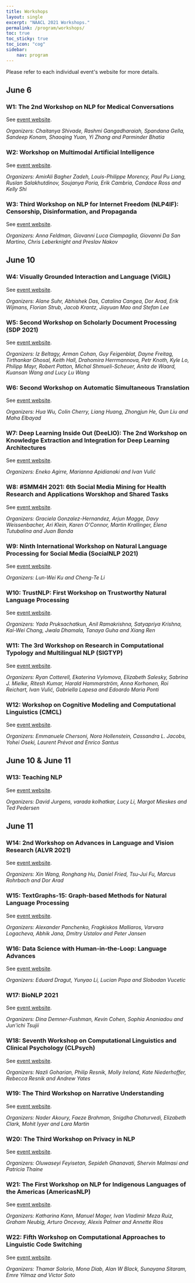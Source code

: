 ```yaml
---
title: Workshops
layout: single
excerpt: "NAACL 2021 Workshops."
permalink: /program/workshops/
toc: true
toc_sticky: true
toc_icon: "cog"
sidebar: 
    nav: program
---
```


Please refer to each individual event's website for more details.

## June 6

### W1: The 2nd Workshop on NLP for Medical Conversations
See [event website](https://sites.google.com/view/nlp4mc2021/home).

*Organizers: Chaitanya Shivade, Rashmi Gangadharaiah, Spandana Gella, Sandeep Konam, Shaoqing Yuan, Yi Zhang and Parminder Bhatia*

### W2: Workshop on Multimodal Artificial Intelligence
See [event website](http://multicomp.cs.cmu.edu/naacl2021multimodalworkshop/).

*Organizers: AmirAli Bagher Zadeh, Louis-Philippe Morency, Paul Pu Liang, Ruslan Salakhutdinov, Soujanya Poria, Erik Cambria, Candace Ross and Kelly Shi*

### W3: Third Workshop on NLP for Internet Freedom (NLP4IF): Censorship, Disinformation, and Propaganda
See [event website](http://www.netcopia.net/nlp4if/).

*Organizers: Anna Feldman, Giovanni Luca Ciampaglia, Giovanni Da San Martino, Chris Leberknight and Preslav Nakov*

## June 10

### W4: Visually Grounded Interaction and Language (ViGIL)
See [event website](https://vigilworkshop.github.io/).

*Organizers: Alane Suhr, Abhishek Das, Catalina Cangea, Dor Arad, Erik Wijmans, Florian Strub, Jacob Krantz, Jiayuan Mao and Stefan Lee*

### W5: Second Workshop on Scholarly Document Processing (SDP 2021)
See [event website](https://sdproc.org/).

*Organizers: Iz Beltagy, Arman Cohan, Guy Feigenblat, Dayne Freitag, Tirthankar Ghosal, Keith Hall, Drahomira Herrmannova, Petr Knoth, Kyle Lo, Philipp Mayr, Robert Patton, Michal Shmueli-Scheuer, Anita de Waard, Kuansan Wang and Lucy Lu Wang*

### W6: Second Workshop on Automatic Simultaneous Translation
See [event website](https://autosimtrans.github.io/).

*Organizers: Hua Wu, Colin Cherry, Liang Huang, Zhongjun He, Qun Liu and Maha Elbayad*

### W7: Deep Learning Inside Out (DeeLIO): The 2nd Workshop on Knowledge Extraction and Integration for Deep Learning Architectures
See [event website](https://sites.google.com/view/deelio-ws/).

*Organizers: Eneko Agirre, Marianna Apidianaki and Ivan Vulić*

### W8: #SMM4H 2021: 6th Social Media Mining for Health Research and Applications Worskhop and Shared Tasks
See [event website](https://healthlanguageprocessing.org/smm4h/2021/).

*Organizers: Graciela Gonzalez-Hernandez, Arjun Magge, Davy Weissenbacher, Ari Klein, Karen O'Connor, Martin Krallinger, Elena Tutubalina and Juan Banda*

### W9: Ninth International Workshop on Natural Language Processing for Social Media (SocialNLP 2021)
See [event website](https://sites.google.com/site/socialnlp2021/).

*Organizers: Lun-Wei Ku and Cheng-Te Li*

### W10: TrustNLP: First Workshop on Trustworthy Natural Language Processing
See [event website](https://trustnlpworkshop.github.io/).

*Organizers: Yada Pruksachatkun, Anil Ramakrishna, Satyapriya Krishna, Kai-Wei Chang, Jwala Dhamala, Tanaya Guha and Xiang Ren*

### W11: The 3rd Workshop on Research in Computational Typology and Multilingual NLP (SIGTYP)
See [event website](https://sigtyp.github.io/ws2021.html).

*Organizers: Ryan Cotterell, Ekaterina Vylomova, Elizabeth Salesky, Sabrina J. Mielke, Ritesh Kumar, Harald Hammarström, Anna Korhonen, Roi Reichart, Ivan Vulić, Gabriella Lapesa and Edoardo Maria Ponti*

### W12: Workshop on Cognitive Modeling and Computational Linguistics (CMCL)
See [event website](https://cmclorg.github.io/).

*Organizers: Emmanuele Chersoni, Nora Hollenstein, Cassandra L. Jacobs, Yohei Oseki, Laurent Prévot and Enrico Santus*

## June 10 & June 11

### W13: Teaching NLP
See [event website](https://sites.google.com/view/teaching-nlp-workshop/).

*Organizers: David Jurgens, varada kolhatkar, Lucy Li, Margot Mieskes and Ted Pedersen*

## June 11

### W14: 2nd Workshop on Advances in Language and Vision Research (ALVR 2021)
See [event website](https://alvr-workshop.github.io/).

*Organizers: Xin Wang, Ronghang Hu, Daniel Fried, Tsu-Jui Fu, Marcus Rohrbach and Dor Arad*

### W15: TextGraphs-15: Graph-based Methods for Natural Language Processing
See [event website](https://sites.google.com/view/textgraphs2021).

*Organizers: Alexander Panchenko, Fragkiskos Malliaros, Varvara Logacheva, Abhik Jana, Dmitry Ustalov and Peter Jansen*

### W16: Data Science with Human-in-the-Loop: Language Advances
See [event website](https://sites.google.com/view/dash-nlp2021).

*Organizers: Eduard Dragut, Yunyao Li, Lucian Popa and Slobodan Vucetic*

### W17: BioNLP 2021
See [event website](https://aclweb.org/aclwiki/BioNLP_Workshop).

*Organizers: Dina Demner-Fushman, Kevin Cohen, Sophia Ananiadou and Jun'ichi Tsujii*

### W18: Seventh Workshop on Computational Linguistics and Clinical Psychology (CLPsych)
See [event website](http://clpsych.org).

*Organizers: Nazli Goharian, Philip Resnik, Molly Ireland, Kate Niederhoffer, Rebecca Resnik and Andrew Yates*

### W19: The Third Workshop on Narrative Understanding
See [event website](https://sites.google.com/view/wnu2021).

*Organizers: Nader Akoury, Faeze Brahman, Snigdha Chaturvedi, Elizabeth Clark, Mohit Iyyer and Lara Martin*

### W20: The Third Workshop on Privacy in NLP
See [event website](https://sites.google.com/view/privatenlp).

*Organizers: Oluwaseyi Feyisetan, Sepideh Ghanavati, Shervin Malmasi and Patricia Thaine*

### W21: The First Workshop on NLP for Indigenous Languages of the Americas (AmericasNLP)
See [event website](http://turing.iimas.unam.mx/americasnlp/).

*Organizers: Katharina Kann, Manuel Mager, Ivan Vladimir Meza Ruiz, Graham Neubig, Arturo Oncevay, Alexis Palmer and Annette Rios*

### W22: Fifth Workshop on Computational Approaches to Linguistic Code Switching
See [event website](https://code-switching.github.io/2021).

*Organizers: Thamar Solorio, Mona Diab, Alan W Black, Sunayana Sitaram, Emre Yilmaz and Victor Soto*
